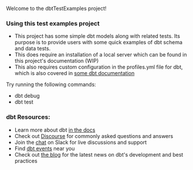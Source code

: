 Welcome to the dbtTestExamples project!

### Using this test examples project
- This project has some simple dbt models along with related tests. Its purpose is to provide users with some quick examples of dbt schema and data tests. 
- This does require an installation of a local server which can be found in this project's documentation (WIP) 
- This also requires custom configuration in the profiles.yml file for dbt, which is also covered in [some dbt documentation](https://docs.getdbt.com/reference/profiles.yml/)

Try running the following commands:
- dbt debug
- dbt test


### dbt Resources:
- Learn more about dbt [in the docs](https://docs.getdbt.com/docs/introduction)
- Check out [Discourse](https://discourse.getdbt.com/) for commonly asked questions and answers
- Join the [chat](http://slack.getdbt.com/) on Slack for live discussions and support
- Find [dbt events](https://events.getdbt.com) near you
- Check out [the blog](https://blog.getdbt.com/) for the latest news on dbt's development and best practices
